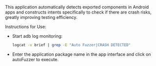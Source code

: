 This application automatically detects exported components in Android apps and constructs intents specifically to check if there are crash risks, greatly improving testing efficiency.

Instructions for Use:
- Start adb log monitoring:
  ```bash
  logcat -v brief | grep -E "Auto Fuzzer|CRASH DETECTED"
  ```
- Enter the application package name in the app interface and click on autoFuzzer to execute.
